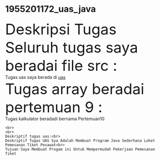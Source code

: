 # 1955201172_uas_java

<html>
  <head>
    <!-- Deskripsi tugas -->  
  </head>
  <body>
    <font size="15">Deskripsi Tugas</font><br>
     <font size="10">Seluruh tugas saya beradai file src  :</font><br>
    Tugas uas saya berada di <u>uas</u><br>
    <font size="10">Tugas array beradai pertemuan 9 :</font><br>
    Tugas kalkulator beradadi bernama Pertemuan10<br>
  
  
    <br>
    <br>
    Deskriptif tugas uas:<br>
    Deskriptif Tugas UAS Sya Adalah Membuat Program Java Sederhana Loket Pemesanan Tiket Pesawat<br>
    Tujuan Saya Membuat Progam ini Untuk Mempermudah Pekerjaan Pemesanan Tiket
 
  </body>
</html>
